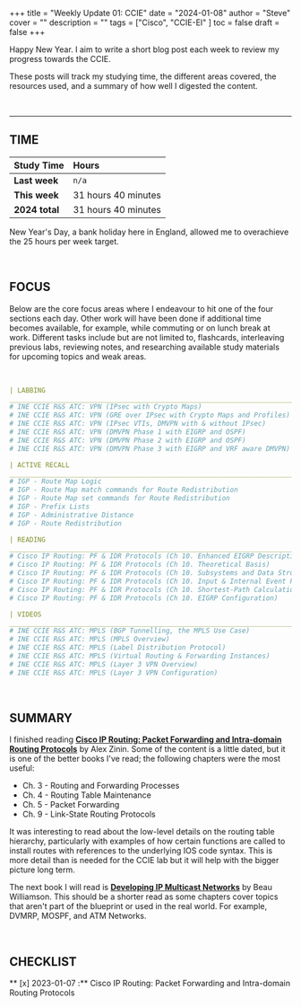 +++
title = "Weekly Update 01: CCIE"
date = "2024-01-08"
author = "Steve"
cover = ""
description = ""
tags = ["Cisco", "CCIE-EI" ]
toc = false
draft = false
+++

Happy New Year. I aim to write a short blog post each week to review my progress towards the CCIE. 

These posts will track my studying time, the different areas covered, the resources used, and a summary of how well I digested the content. 

&nbsp;
_________________

## TIME

| Study Time     | Hours               |
|:---------------|:--------------------|
| **Last week**  | ```n/a```           |
| **This week**  | 31 hours 40 minutes |
| **2024 total** | 31 hours 40 minutes |

New Year's Day, a bank holiday here in England, allowed me to overachieve the 25 hours per week target. 

&nbsp;

## FOCUS 

Below are the core focus areas where I endeavour to hit one of the four sections each day. Other work will have been done if additional time becomes available, for example, while commuting or on lunch break at work. Different tasks include but are not limited to, flashcards, interleaving previous labs, reviewing notes, and researching available study materials for upcoming topics and weak areas.

&nbsp;

```YAML
| LABBING 
___________________________________________________________________________________________________
# INE CCIE R&S ATC: VPN (IPsec with Crypto Maps)
# INE CCIE R&S ATC: VPN (GRE over IPsec with Crypto Maps and Profiles)
# INE CCIE R&S ATC: VPN (IPsec VTIs, DMVPN with & without IPsec)
# INE CCIE R&S ATC: VPN (DMVPN Phase 1 with EIGRP and OSPF)
# INE CCIE R&S ATC: VPN (DMVPN Phase 2 with EIGRP and OSPF)
# INE CCIE R&S ATC: VPN (DMVPN Phase 3 with EIGRP and VRF aware DMVPN)

| ACTIVE RECALL
___________________________________________________________________________________________________
# IGP - Route Map Logic
# IGP - Route Map match commands for Route Redistribution
# IGP - Route Map set commands for Route Redistribution
# IGP - Prefix Lists
# IGP - Administrative Distance
# IGP - Route Redistribution 

| READING 
___________________________________________________________________________________________________
# Cisco IP Routing: PF & IDR Protocols (Ch 10. Enhanced EIGRP Description and History)
# Cisco IP Routing: PF & IDR Protocols (Ch 10. Theoretical Basis)
# Cisco IP Routing: PF & IDR Protocols (Ch 10. Subsystems and Data Structures)
# Cisco IP Routing: PF & IDR Protocols (Ch 10. Input & Internal Event Processing)
# Cisco IP Routing: PF & IDR Protocols (Ch 10. Shortest-Path Calculation)
# Cisco IP Routing: PF & IDR Protocols (Ch 10. EIGRP Configuration)

| VIDEOS 
___________________________________________________________________________________________________
# INE CCIE R&S ATC: MPLS (BGP Tunnelling, the MPLS Use Case)
# INE CCIE R&S ATC: MPLS (MPLS Overview)
# INE CCIE R&S ATC: MPLS (Label Distribution Protocol)
# INE CCIE R&S ATC: MPLS (Virtual Routing & Forwarding Instances)
# INE CCIE R&S ATC: MPLS (Layer 3 VPN Overview)
# INE CCIE R&S ATC: MPLS (Layer 3 VPN Configuration)
```

&nbsp;

## SUMMARY 

I finished reading **[Cisco IP Routing: Packet Forwarding and Intra-domain Routing Protocols](https://www.goodreads.com/book/show/6327824-cisco-ip-routing)** by Alex Zinin. Some of the content is a little dated, but it is one of the better books I've read; the following chapters were the most useful: 

+ Ch. 3 - Routing and Forwarding Processes
+ Ch. 4 - Routing Table Maintenance 
+ Ch. 5 - Packet Forwarding
+ Ch. 9 - Link-State Routing Protocols 

It was interesting to read about the low-level details on the routing table hierarchy, particularly with examples of how certain functions are called to install routes with references to the underlying IOS code syntax. This is more detail than is needed for the CCIE lab but it will help with the bigger picture long term. 

The next book I will read is **[Developing IP Multicast Networks](https://www.goodreads.com/book/show/583421.Developing_Ip_Multicast_Networks)** by Beau Williamson. This should be a shorter read as some chapters cover topics that aren't part of the blueprint or used in the real world. For example, DVMRP, MOSPF, and ATM Networks. 

&nbsp;

## CHECKLIST

** [x] 2023-01-07 :** Cisco IP Routing: Packet Forwarding and Intra-domain Routing Protocols



